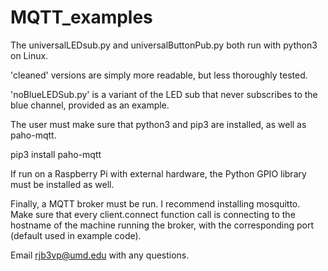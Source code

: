 # MQTT_examples

The universalLEDsub.py and universalButtonPub.py both run with python3 on Linux.

'cleaned' versions are simply more readable, but less thoroughly tested.

'noBlueLEDSub.py' is a variant of the LED sub that never subscribes to the blue channel, provided as an example.

The user must make sure that python3 and pip3 are installed, as well as paho-mqtt.

pip3 install paho-mqtt


If run on a Raspberry Pi with external hardware, the Python GPIO library must be installed as well.


Finally, a MQTT broker must be run.  I recommend installing mosquitto.  
Make sure that every client.connect function call is connecting to the hostname of the machine running the broker, with the corresponding port (default used in example code).

Email rjb3vp@umd.edu with any questions.


